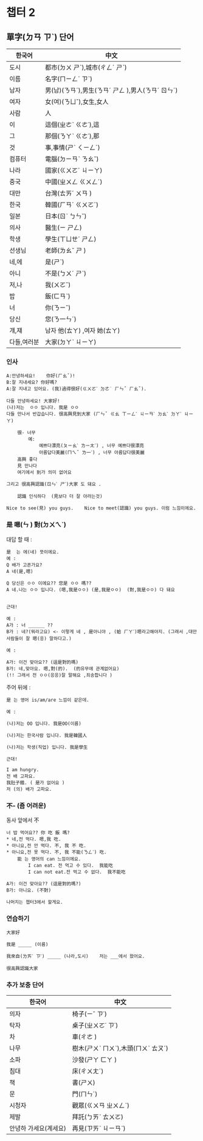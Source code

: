 챕터 2
===========================
## 單字(ㄉㄢ ㄗˋ)  단어

|한국어|中文|
|---|---
|도시|都市(ㄉㄨ ㄕˋ),城市(ㄔㄥˊ ㄕˋ)|
|이름|名字(ㄇㄧㄥˊ ㄗˋ)|
|남자|男(남)(ㄋㄢˊ),男生(ㄋㄢˊ ㄕㄥ ),男人(ㄋㄢˊ ㄖㄣˊ)|
|여자|女(여)(ㄋㄩˇ),女生,女人|
|사람|人|
|이|這個(ㄓㄜˋ ㄍㄜ˙),這|
|그|那個(ㄋㄚˋ ㄍㄜ˙),那|
|것|事,事情(ㄕˋ ㄑㄧㄥˊ)|
|컴퓨터|電腦(ㄉㄧㄢˋ ㄋㄠˇ)|
|나라|國家(ㄍㄨㄛˊ ㄐㄧㄚ)|
|중국|中國(ㄓㄨㄥ ㄍㄨㄥˊ)|
|대만|台灣(ㄊㄞˊ ㄨㄢ )|
|한국|韓國(ㄏㄢˊ ㄍㄨㄛˊ)|
|일본|日本(ㄖˋ ㄅㄣˇ)|
|의사|醫生(ㄧ ㄕㄥ)|
|학생|學生(ㄒㄩㄝˊ ㄕㄥ)|
|선생님|老師(ㄌㄠˇ ㄕ )|
|네,에|是(ㄕˋ)|
|아니|不是(ㄅㄨˊ ㄕˋ)|
|저,나|我(ㄨㄛˇ)|
|밥|飯(ㄈㄢˋ)|
|너|你(ㄋㄧˇ)|
|당신|您(ㄋ一ㄣˊ)|
|걔,쟤|남자 他(ㄊㄚ) ,여자 她(ㄊㄚ)|
|다들,여러분|大家(ㄉㄚˋ ㄐㄧㄚ)|
### 인사 

	A:안녕하세요!	你好(ㄏㄠˇ)!
	B:잘 지내세요? 你好嗎?
	A:잘 지내고 있어요. (我)過得很好(ㄍㄨㄛˋ ㄉㄜ˙ ㄏㄣˇ ㄏㄠˇ). 
	
	다들 안녕하세요! 大家好!
	(나)저는  ㅇㅇ 입니다. 我是 ㅇㅇ 
	다들 만나서 반갑습니다. 很高興見到大家 (ㄏㄣˇ ㄍㄠ ㄒㄧㄥˋ ㄐㄧㄢˋ ㄉㄠˋ ㄉㄚˋ ㄐㄧㄚ)
	
		很- 너무  
			예:
				예쁘다漂亮(ㄆㄧㄠˋ ㄌㄧㄤˋ) , 너무 예쁘다很漂亮
				아름답다美麗(ㄇㄟˇ ㄌ一ˋ) , 너무 아름답다很美麗
		高興 좋다  
		見 만나다
		여기에서 到가 의미 없어요 
		
	그리고 很高興認識(ㄖㄣˋ ㄕˋ)大家 도 돼요 .

		認識 인식하다  (見보다 더 잘 아라는것) 
		
	Nice to see(見) you guys. 	Nice to meet(認識) you guys. 이럼 느낌이에요.
### 是 嗯(ㄣ ) 對(ㄉㄨㄟˋ)

대답 할 때 :
	
	是  는 에(네) 뜻이에요.
	예 : 
	Q 배가 고픈가요? 
	A 네(是,嗯)
	
	Q 당신은 ㅇㅇ 이에요?? 您是 ㅇㅇ 嗎??
	A 네.나는 ㅇㅇ 입니다. (嗯,我是ㅇㅇ) (是,我是ㅇㅇ)  (對,我是ㅇㅇ) 다 돼요 
	
	
	근대!
	
	예 :
	A가 : 너 ______ ??	
	B가 : 네?(뭐라고요) <- 이렇게 네 , 是아니야 , (蛤 ㄏㄚˊ)嗯라고해야지. (그래서 ,대만사람들이 잘 嗯(응) 말하다고.) 
	
	예 :
	
	A가: 이건 맞아요?? (這是對的嗎)
	B가: 네,맞아요. 嗯,對(的).  (的유무에 관계없어요)
	(!! 그래서 전 ㅇㅇ(응응)잘 말해요 ,죄송합니다 )

주어 뒤에 :

	是 는 영어 is/am/are 느낌이 같은데.
	
	예 :
	
	(나)저는 OO 입니다. 我是OO(이름)
	
	(나)저는 한국사람 입니다. 我是韓國人
	
	(나)저는 학생(직업) 입니다. 我是學生
	
	근대!
	
	I am hungry.
	전 배 고파요.
	我肚子餓. ( 是가 없어요 )
	저 (의) 배가 고파요.
	
### 不-  (죰 어려운)

동사 앞에서 不

	너 밥 먹어요?? 你 吃 飯 嗎?
	* 네,전 먹다. 嗯,我 吃.
	* 아니요,전 안 먹다. 不, 我 不 吃.
	* 아니요,전 못 먹다. 不, 我 不能(ㄋㄥˊ) 吃.
		能 는 영어의 can 느낌이에요.
			I can eat. 전 먹고 수 있다.  我能吃
			I can not eat.전 먹고 수 없다.  我不能吃

	A가: 이건 맞아요?? (這是對的嗎?)
	B가: 아니요. (不對)

	나머지는 챕터3에서 할게요.

    
### 연습하기 

    大家好
    
    我是 _____ (이름)
    
    我來自(ㄌㄞˊ ㄗˋ) _____ (나라,도시)    저는 ___에서 왔어요. 
    
    很高興認識大家
    

### 추가 보충 단어 

|한국어|中文|
|---|---
|의자|椅子(ㄧˇ ㄗ˙)|
|탁자|桌子(ㄓㄨㄛ˙ ㄗ˙)|
|차|車(ㄔㄜ )|
|나무|樹木(ㄕㄨˋ ㄇㄨˋ),木頭(ㄇㄨˋ ㄊㄡˊ)|
|소파|沙發(ㄕㄚ ㄈㄚ )|
|침대|床(ㄔㄨㄤˊ)|
|책|書(ㄕㄨ)|
|문|門(ㄇㄣˊ)|
|시청자|觀眾(ㄍㄨㄢ ㄓㄨㄥˋ)|
|제발|拜託(ㄅㄞˋ ㄊㄨㄛ)|
|안녕하 가세요(계세요)|再見(ㄗㄞˋ ㄐㄧㄢˋ)|
